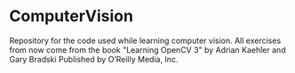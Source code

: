 # ComputerVision
Repository for the code used while learning computer vision. All exercises from now come from the book "Learning OpenCV 3" 
by Adrian Kaehler and Gary Bradski Published by O’Reilly Media, Inc.

